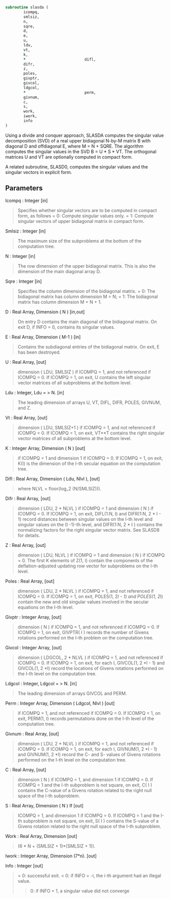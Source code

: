 ```fortran
subroutine slasda (
		icompq,
		smlsiz,
		n,
		sqre,
		d,
		e,
		u,
		ldu,
		vt,
		k,
		*                          difl,
		difr,
		z,
		poles,
		givptr,
		givcol,
		ldgcol,
		*                          perm,
		givnum,
		c,
		s,
		work,
		iwork,
		info
)
```

 Using a divide and conquer approach, SLASDA computes the singular
 value decomposition (SVD) of a real upper bidiagonal N-by-M matrix
 B with diagonal D and offdiagonal E, where M = N + SQRE. The
 algorithm computes the singular values in the SVD B = U * S * VT.
 The orthogonal matrices U and VT are optionally computed in
 compact form.

 A related subroutine, SLASD0, computes the singular values and
 the singular vectors in explicit form.

## Parameters
Icompq : Integer [in]
> Specifies whether singular vectors are to be computed
> in compact form, as follows
> = 0: Compute singular values only.
> = 1: Compute singular vectors of upper bidiagonal
> matrix in compact form.

Smlsiz : Integer [in]
> The maximum size of the subproblems at the bottom of the
> computation tree.

N : Integer [in]
> The row dimension of the upper bidiagonal matrix. This is
> also the dimension of the main diagonal array D.

Sqre : Integer [in]
> Specifies the column dimension of the bidiagonal matrix.
> = 0: The bidiagonal matrix has column dimension M = N;
> = 1: The bidiagonal matrix has column dimension M = N + 1.

D : Real Array, Dimension ( N ) [in,out]
> On entry D contains the main diagonal of the bidiagonal
> matrix. On exit D, if INFO = 0, contains its singular values.

E : Real Array, Dimension ( M-1 ) [in]
> Contains the subdiagonal entries of the bidiagonal matrix.
> On exit, E has been destroyed.

U : Real Array, [out]
> dimension ( LDU, SMLSIZ ) if ICOMPQ = 1, and not referenced
> if ICOMPQ = 0. If ICOMPQ = 1, on exit, U contains the left
> singular vector matrices of all subproblems at the bottom
> level.

Ldu : Integer, Ldu = > N. [in]
> The leading dimension of arrays U, VT, DIFL, DIFR, POLES,
> GIVNUM, and Z.

Vt : Real Array, [out]
> dimension ( LDU, SMLSIZ+1 ) if ICOMPQ = 1, and not referenced
> if ICOMPQ = 0. If ICOMPQ = 1, on exit, VT**T contains the right
> singular vector matrices of all subproblems at the bottom
> level.

K : Integer Array, Dimension ( N ) [out]
> if ICOMPQ = 1 and dimension 1 if ICOMPQ = 0.
> If ICOMPQ = 1, on exit, K(I) is the dimension of the I-th
> secular equation on the computation tree.

Difl : Real Array, Dimension ( Ldu, Nlvl ), [out]
> where NLVL = floor(log_2 (N/SMLSIZ))).

Difr : Real Array, [out]
> dimension ( LDU, 2 * NLVL ) if ICOMPQ = 1 and
> dimension ( N ) if ICOMPQ = 0.
> If ICOMPQ = 1, on exit, DIFL(1:N, I) and DIFR(1:N, 2 * I - 1)
> record distances between singular values on the I-th
> level and singular values on the (I -1)-th level, and
> DIFR(1:N, 2 * I ) contains the normalizing factors for
> the right singular vector matrix. See SLASD8 for details.

Z : Real Array, [out]
> dimension ( LDU, NLVL ) if ICOMPQ = 1 and
> dimension ( N ) if ICOMPQ = 0.
> The first K elements of Z(1, I) contain the components of
> the deflation-adjusted updating row vector for subproblems
> on the I-th level.

Poles : Real Array, [out]
> dimension ( LDU, 2 * NLVL ) if ICOMPQ = 1, and not referenced
> if ICOMPQ = 0. If ICOMPQ = 1, on exit, POLES(1, 2*I - 1) and
> POLES(1, 2*I) contain  the new and old singular values
> involved in the secular equations on the I-th level.

Givptr : Integer Array, [out]
> dimension ( N ) if ICOMPQ = 1, and not referenced if
> ICOMPQ = 0. If ICOMPQ = 1, on exit, GIVPTR( I ) records
> the number of Givens rotations performed on the I-th
> problem on the computation tree.

Givcol : Integer Array, [out]
> dimension ( LDGCOL, 2 * NLVL ) if ICOMPQ = 1, and not
> referenced if ICOMPQ = 0. If ICOMPQ = 1, on exit, for each I,
> GIVCOL(1, 2 *I - 1) and GIVCOL(1, 2 *I) record the locations
> of Givens rotations performed on the I-th level on the
> computation tree.

Ldgcol : Integer, Ldgcol = > N. [in]
> The leading dimension of arrays GIVCOL and PERM.

Perm : Integer Array, Dimension ( Ldgcol, Nlvl ) [out]
> if ICOMPQ = 1, and not referenced
> if ICOMPQ = 0. If ICOMPQ = 1, on exit, PERM(1, I) records
> permutations done on the I-th level of the computation tree.

Givnum : Real Array, [out]
> dimension ( LDU,  2 * NLVL ) if ICOMPQ = 1, and not
> referenced if ICOMPQ = 0. If ICOMPQ = 1, on exit, for each I,
> GIVNUM(1, 2 *I - 1) and GIVNUM(1, 2 *I) record the C- and S-
> values of Givens rotations performed on the I-th level on
> the computation tree.

C : Real Array, [out]
> dimension ( N ) if ICOMPQ = 1, and dimension 1 if ICOMPQ = 0.
> If ICOMPQ = 1 and the I-th subproblem is not square, on exit,
> C( I ) contains the C-value of a Givens rotation related to
> the right null space of the I-th subproblem.

S : Real Array, Dimension ( N ) If [out]
> ICOMPQ = 1, and dimension 1 if ICOMPQ = 0. If ICOMPQ = 1
> and the I-th subproblem is not square, on exit, S( I )
> contains the S-value of a Givens rotation related to
> the right null space of the I-th subproblem.

Work : Real Array, Dimension [out]
> (6 * N + (SMLSIZ + 1)*(SMLSIZ + 1)).

Iwork : Integer Array, Dimension (7*n). [out]

Info : Integer [out]
> = 0:  successful exit.
> < 0:  if INFO = -i, the i-th argument had an illegal value.
> > 0:  if INFO = 1, a singular value did not converge

